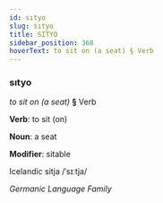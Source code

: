 ```yaml
---
id: sıtyo
slug: sıtyo
title: SITYO
sidebar_position: 368
hoverText: to sit on (a seat) § Verb
---
```


### sıtyo

*to sit on (a seat)* **§** Verb

**Verb**: to sit (on)

**Noun**: a seat

**Modifier**: sitable

Icelandic sitja /ˈsɪːtja/

*Germanic Language Family*